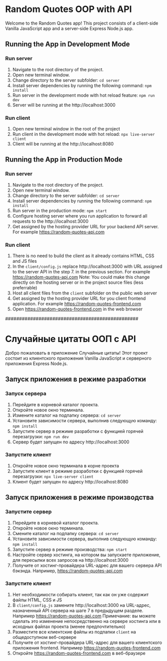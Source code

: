 # Random Quotes OOP with API

Welcome to the Random Quotes app!
This project consists of a client-side Vanilla JavaScript app and a server-side Express Node.js app.

## Running the App in Development Mode

### Run server

1. Navigate to the root directory of the project.
2. Open new terminal window.
3. Change directory to the server subfolder:
   `cd server`
4. Install server dependencies by running the following command:
   `npm install`
5. Run server in the development mode with hot reload feature:
   `npm run dev`
6. Server will be running at the http://localhost:3000

### Run client

1. Open new terminal window in the root of the project
2. Run client in the development mode with hot reload:
   `npx live-server client`
3. Client will be running at the http://localhost:8080

## Running the App in Production Mode

### Run server

1. Navigate to the root directory of the project.
2. Open new terminal window.
3. Change directory to the server subfolder:
   `cd server`
4. Install server dependencies by running the following command:
   `npm install`
5. Run server in the production mode:
   `npm start`
6. Configure hosting server where you run application to forward all requests to the http://localhost:3000
7. Get assigned by the hosting provider URL for your backend API server.
   For example https://random-quotes-api.com

### Run client

1. There is no need to build the client as it already contains HTML, CSS and JS files
2. In the `client/config.js` replace http://localhost:3000 with URL assigned to the server API in the step 7. in the previous section. For example https://random-quotes-api.com
   Note: You could make this change directly on the hosting server or in the project source files (less preferrable)
3. Host all client files from the `client` subfolder on the public web server
4. Get assigned by the hosting provider URL for you client frontend application.
   For example https://random-quotes-frontend.com
5. Open https://random-quotes-frontend.com in the web browser

################################################

# Случайные цитаты ООП с API

Добро пожаловать в приложение Случайные цитаты!
Этот проект состоит из клиентского приложения Vanilla JavaScript и серверного приложения Express Node.js.

## Запуск приложения в режиме разработки

### Запуск сервера

1. Перейдите в корневой каталог проекта.
2. Откройте новое окно терминала.
3. Измените каталог на подпапку сервера:
   `cd server`
4. Установите зависимости сервера, выполнив следующую команду:
   `npm install`
5. Запустите сервер в режиме разработки с функцией горячей перезагрузки:
   `npm run dev`
6. Сервер будет запущен по адресу http://localhost:3000

### Запустите клиент

1. Откройте новое окно терминала в корне проекта
2. Запустите клиент в режиме разработки с функцией горячей перезагрузки:
   `npx live-server client`
3. Клиент будет запущен по адресу http://localhost:8080

## Запуск приложения в режиме производства

### Запустите сервер

1. Перейдите в корневой каталог проекта.
2. Откройте новое окно терминала.
3. Смените каталог на подпапку сервера:
   `cd server`
4. Установите зависимости сервера, выполнив следующую команду:
   `npm install`
5. Запустите сервер в режиме производства:
   `npm start`
6. Настройте сервер хостинга, на котором вы запускаете приложение, для пересылки всех запросов на http://localhost:3000
7. Получите от хостинг-провайдера URL-адрес для вашего сервера API бэкэнда.
   Например, https://random-quotes-api.com

### Запустите клиент

1. Нет необходимости собирать клиент, так как он уже содержит файлы HTML, CSS и JS
2. В `client/config.js` замените http://localhost:3000 на URL-адрес, назначенный API сервера на шаге 7 в предыдущем разделе. Например https://random-quotes-api.com
   Примечание: вы можете сделать это изменение непосредственно на сервере хостинга или в исходных файлах проекта (менее предпочтительно)
3. Разместите все клиентские файлы из подпапки `client` на общедоступном веб-сервере
4. Получите от хостинг-провайдера URL-адрес для вашего клиентского приложения frontend.
   Например https://random-quotes-frontend.com
5. Откройте https://random-quotes-frontend.com в веб-браузере
